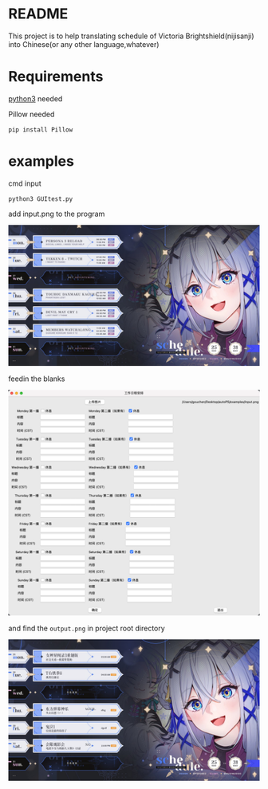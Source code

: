 # README

This project is to help translating schedule of Victoria Brightshield(nijisanji) into Chinese(or any other language,whatever)

# Requirements

[python3](https://www.python.org/downloads/) needed

Pillow needed

```
pip install Pillow
```

# examples
cmd input

```
python3 GUItest.py
```

add input.png to the program

<img src="examples/input.png">

feedin the blanks

<img src="examples/blanks.png">

and find the `output.png` in project root directory

<img src="examples/output.png">